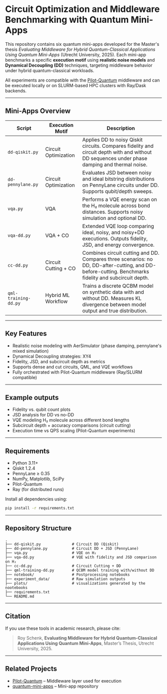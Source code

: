 # Circuit Optimization and Middleware Benchmarking with Quantum Mini-Apps

This repository contains six quantum mini-apps developed for the Master's thesis *Evaluating Middleware for Hybrid Quantum-Classical Applications Using Quantum Mini-Apps* (Utrecht University, 2025). Each mini-app benchmarks a specific **execution motif** using **realistic noise models** and **Dynamical Decoupling (DD)** techniques, targeting middleware behavior under hybrid quantum-classical workloads.

All experiments are compatible with the [Pilot-Quantum](https://github.com/radical-cybertools/pilot-quantum) middleware and can be executed locally or on SLURM-based HPC clusters with Ray/Dask backends.

---

## Mini-Apps Overview

| Script | Execution Motif | Description |
|--------|------------------|-------------|
| `dd-qiskit.py` | Circuit Optimization | Applies DD to noisy Qiskit circuits. Compares fidelity and circuit depth with and without DD sequences under phase damping and thermal noise. |
| `dd-pennylane.py` | Circuit Optimization | Evaluates JSD between noisy and ideal bitstring distributions on PennyLane circuits under DD. Supports qubit/depth sweeps. |
| `vqa.py` | VQA | Performs a VQE energy scan on the H₂ molecule across bond distances. Supports noisy simulation and optional DD. |
| `vqa-dd.py` | VQA + CO | Extended VQE loop comparing ideal, noisy, and noisy+DD executions. Outputs fidelity, JSD, and energy convergence. |
| `cc-dd.py` | Circuit Cutting + CO | Combines circuit cutting and DD. Compares three scenarios: no DD, DD-after-cutting, and DD-before-cutting. Benchmarks fidelity and subcircuit depth. |
| `qml-training-dd.py` | Hybrid ML Workflow | Trains a discrete QCBM model on synthetic data with and without DD. Measures KL divergence between model output and true distribution. |

---

## Key Features

- Realistic noise modeling with AerSimulator (phase damping, pennylane's mixed simulation)
- Dynamical Decoupling strategies: XY4
- Fidelity, JSD, and subcircuit depth as metrics
- Supports dense and cut circuits, QML, and VQE workflows
- Fully orchestrated with Pilot-Quantum middleware (Ray/SLURM compatible)

---

## Example outputs

- Fidelity vs. qubit count plots
- JSD analysis for DD vs no-DD
- VQE modeling H₂ molecule across different bond lengths
- Subcircuit depth + accuracy comparisons (circuit cutting)
- Execution time vs QPS scaling (Pilot-Quantum experiments)

---

## Requirements

- Python 3.11+
- Qiskit 1.2.4
- PennyLane ≥ 0.35
- NumPy, Matplotlib, SciPy
- Pilot-Quantum
- Ray (for distributed runs)

Install all dependencies using:

```bash
pip install -r requirements.txt
```

---

## Repository Structure

```
.
├── dd-qiskit.py              # Circuit DD (Qiskit)
├── dd-pennylane.py           # Circuit DD + JSD (PennyLane)
├── vqa.py                    # VQE on H₂
├── vqa-dd.py                 # VQE with fidelity and JSD comparison on H₂
├── cc-dd.py                  # Circuit Cutting + DD
├── qml-training-dd.py        # QCBM model training with/without DD
├── notebook/                 # Postprocessing notebooks
├── experiment_data/          # Raw simulation outputs
├── plots/                    # visualizations generated by the nootebooks
├── requirements.txt
└── README.md
```

---

## Citation

If you use these tools in academic research, please cite:

> Roy Schenk, **Evaluating Middleware for Hybrid Quantum-Classical Applications Using Quantum Mini-Apps**, Master’s Thesis, Utrecht University, 2025.

---

## Related Projects

- [Pilot-Quantum](https://github.com/radical-cybertools/pilot-quantum) – Middleware layer used for execution
- [quantum-mini-apps](https://github.com/radical-cybertools/quantum-mini-apps) – Mini-app repository

